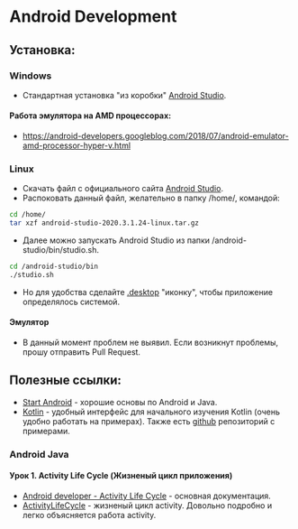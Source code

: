 # Android Development
## Установка:
### Windows
- Стандартная установка "из коробки" [Android Studio].
#### Работа эмулятора на AMD процессорах:
- https://android-developers.googleblog.com/2018/07/android-emulator-amd-processor-hyper-v.html
### Linux
- Скачать файл с официального сайта [Android Studio].
- Распоковать данный файл, желательно в папку /home/, командой:
```sh
cd /home/
tar xzf android-studio-2020.3.1.24-linux.tar.gz
``` 
- Далее можно запускать Android Studio из папки /android-studio/bin/studio.sh. 
```sh
cd /android-studio/bin
./studio.sh
``` 
- Но для удобства сделайте [.desktop] "иконку", чтобы приложение определялось системой.
#### Эмулятор
- В данный момент проблем не выявил. Если возникнут проблемы, прошу отправить Pull Request.
## Полезные ссылки:
- [Start Android] - хорошие основы по Android и Java.
- [Kotlin] - удобный интерфейс для начального изучения Kotlin (очень удобно работать на примерах). Также есть [github] репозиторий с примерами.
### Android Java
#### Урок 1. Activity Life Cycle (Жизненый цикл приложения)
- [Android developer - Activity Life Cycle] - основная документация.
- [ActivityLifeCycle] - жизненый цикл activity. Довольно подробно и легко объясняется работа activity.

 [Android Studio]: <https://developer.android.com/studio>
 [.desktop]: <https://mymemorylife.wordpress.com/2016/09/23/%D0%BA%D0%B0%D0%BA-%D1%81%D0%BE%D0%B7%D0%B4%D0%B0%D1%82%D1%8C-%D1%8F%D1%80%D0%BB%D1%8B%D0%BA-%D0%B2-ubuntu-%D0%B4%D0%BB%D1%8F-%D0%B7%D0%B0%D0%BF%D1%83%D1%81%D0%BA%D0%B0-sh-shell-%D1%81%D0%BA%D1%80/>
 [Kotlin]: <https://play.kotlinlang.org/byExample/overview>
 [Start Android]: <https://www.youtube.com/channel/UCzE7HcbvyEiS5ea1rVRbPLQ>
 [github]: <https://github.com/Kotlin/kotlin-by-example/tree/master/examples>
 [ActivityLifeCycle]: <http://developer.alexanderklimov.ru/android/theory/lifecycle.php>
 [Android developer - Activity Life Cycle]: <https://developer.android.com/guide/components/activities/activity-lifecycle>

